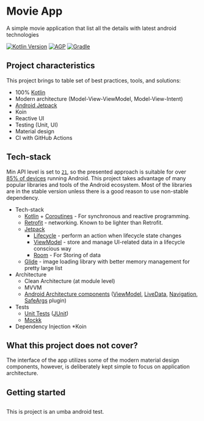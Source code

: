 # Movie App
A simple movie application that list all the details with latest android technologies

[![Kotlin Version](https://img.shields.io/badge/Kotlin-1.4.20-blue.svg)](https://kotlinlang.org)
[![AGP](https://img.shields.io/badge/AGP-4.1.1-blue?style=flat)](https://developer.android.com/studio/releases/gradle-plugin)
[![Gradle](https://img.shields.io/badge/Gradle-6.5.1-blue?style=flat)](https://gradle.org)

## Project characteristics

This project brings to table set of best practices, tools, and solutions:

* 100% [Kotlin](https://kotlinlang.org/)
* Modern architecture (Model-View-ViewModel, Model-View-Intent)
* [Android Jetpack](https://developer.android.com/jetpack)
* Koin
* Reactive UI
* Testing (Unit, UI)
* Material design
* CI with GitHub Actions

## Tech-stack
Min API level is set to [`21`](https://android-arsenal.com/api?level=21), so the presented approach is suitable for over
[85% of devices](https://developer.android.com/about/dashboards) running Android. This project takes advantage of many
popular libraries and tools of the Android ecosystem. Most of the libraries are in the stable version unless there is a
good reason to use non-stable dependency.

* Tech-stack
    * [Kotlin](https://kotlinlang.org/) + [Coroutines](https://kotlinlang.org/docs/reference/coroutines-overview.html)  - For synchronous and reactive programming.
    * [Retrofit](https://square.github.io/retrofit/) - networking. Known to be lighter than Retrofit.
    * [Jetpack](https://developer.android.com/jetpack)
        * [Lifecycle](https://developer.android.com/topic/libraries/architecture/lifecycle) - perform an action when lifecycle state changes
        * [ViewModel](https://developer.android.com/topic/libraries/architecture/viewmodel) - store and manage UI-related data in a lifecycle conscious way
        * [Room](https://developer.android.com/topic/libraries/architecture/room) - For Storing of data
  *   [Glide](https://github.com/bumptech/glide) - image loading library with better memory management for pretty large list
* Architecture
    * Clean Architecture (at module level)
    * MVVM
    * [Android Architecture components](https://developer.android.com/topic/libraries/architecture) ([ViewModel](https://developer.android.com/topic/libraries/architecture/viewmodel), [LiveData](https://developer.android.com/topic/libraries/architecture/livedata), [Navigation](https://developer.android.com/jetpack/androidx/releases/navigation), [SafeArgs](https://developer.android.com/guide/navigation/navigation-pass-data#Safe-args) plugin)
* Tests
    * [Unit Tests](https://en.wikipedia.org/wiki/Unit_testing) ([JUnit](https://junit.org/junit4/))
    * [Mockk](https://mockk.io/)
* Dependency Injection
    *Koin


## What this project does not cover?

The interface of the app utilizes some of the modern material design components, however, is deliberately kept simple to
focus on application architecture.

## Getting started

##

This is project is an umba android test.

